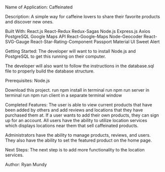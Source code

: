 Name of Application: Caffeinated

Description: A simple way for caffeine lovers to share their favorite products and discover new ones.

Built With: 
React.js
React-Redux
Redux-Sagas
Node.js
Express.js
Axios
PostgreSQL
Google Maps API
React-Google-Maps
Node-Geocoder
React-SVG-Gauge
React-Star-Rating-Component
Passport
Material UI
Sweet Alert

Getting Started:
The developer will want to to install Node.js and PostgreSQL to get this running on their computer.

The developer will also want to follow the instructions in the database.sql file to properly build the database structure.

Prerequisites: Node.js

Download this project. run npm install in terminal run npm run server in terminal run npm run client in a separate terminal window

Completed Features:
The user is able to view current products that have been added by others and add reviews and locations that they have purchased them at. If a user wants to add their own products, they can sign up for an account. All users have the ability to utilize location services which displays locations near them that sell caffeinated products.

Administrators have the ability to manage products, reviews, and users. They also have the ability to set the featured product on the home page.

Next Steps:
The next step is to add more functionality to the location services.

Author: Ryan Mundy
